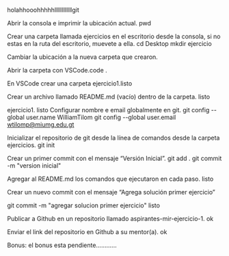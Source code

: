 holahhooohhhhhllllllllllllgit 

Abrir la consola e imprimir la ubicación actual. pwd

Crear una carpeta llamada ejercicios en el escritorio desde la consola, si no estas en la ruta del escritorio, muevete a ella.
cd Desktop mkdir ejercicio

Cambiar la ubicación a la nueva carpeta que crearon.

Abrir la carpeta con VSCode.code .

En VSCode crear una carpeta ejercicio1.listo

Crear un archivo llamado README.md (vacío) dentro de la carpeta. listo 

ejercicio1. listo Configurar nombre e email globalmente en git.
git config --global user.name WilliamTilom
git config --global user.email wtilomp@miumg.edu.gt


Inicializar el repositorio de git desde la línea de comandos desde la carpeta ejercicios. git init

Crear un primer commit con el mensaje “Versión Inicial”. 
git add .
git commit -m "version inicial"

Agregar al README.md los comandos que ejecutaron en cada paso. listo

Crear un nuevo commit con el mensaje “Agrega solución primer ejercicio”

git commit -m "agregar solucion primer ejercicio" listo

Publicar a Github en un repositorio llamado aspirantes-mir-ejercicio-1. ok

Enviar el link del repositorio en Github a su mentor(a). ok

Bonus: el bonus esta pendiente............